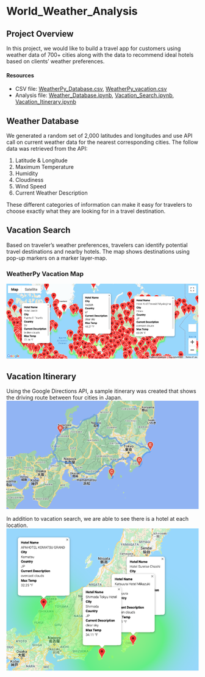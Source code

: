 # World_Weather_Analysis
## Project Overview
In this project, we would like to build a travel app for customers using weather data of 700+ cities along with the data to recommend ideal hotels based on clients’ weather preferences. 

#### Resources
- CSV file: [WeatherPy_Database.csv](data/WeatherPy_Database.csv), [WeatherPy_vacation.csv](data/WeatherPy_vacation.csv)
- Analysis file: [Weather_Database.ipynb](Weather_Database.ipynb), [Vacation_Search.ipynb](Vacation_Search.ipynb), [Vacation_Itinerary.ipynb](Vacation_Itinerary.ipynb)

## Weather Database
We generated a random set of 2,000 latitudes and longitudes and use API call on current weather data for the nearest corresponding cities.
The follow data was retrieved from the API:

1. Latitude & Longitude
2. Maximum Temperature
3. Humidity
4. Cloudiness
5. Wind Speed
6. Current Weather Description

These different categories of information can make it easy for travelers to choose exactly what they are looking for in a travel destination.

## Vacation Search 
Based on traveler’s weather preferences, travelers can identify potential travel destinations and nearby hotels. The map shows destinations using pop-up markers on a marker layer-map.

### WeatherPy Vacation Map 
![WeatherPy Vacation Map](images/WeatherPy_vacation_map.png)

## Vacation Itinerary
Using the Google Directions API, a sample itinerary was created that shows the driving route between four cities in Japan.
![WeatherPy_travel_map](images/WeatherPy_travel_map.png)

In addition to vacation search, we are able to see there is a hotel at each location.
![WeatherPy_travel_map_markers](images/WeatherPy_travel_map_markers.png)
